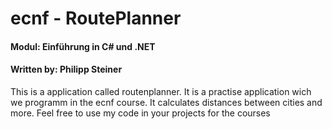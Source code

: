 # ecnf - RoutePlanner
#### Modul: Einführung in C# und .NET
#### Written by: Philipp Steiner
This is a application called routenplanner. It is a practise application wich we programm in the ecnf course.
It calculates distances between cities and more. Feel free to use my code in your projects for the courses
